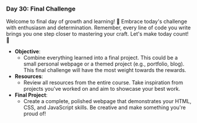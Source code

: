 ### **Day 30: Final Challenge**

Welcome to final day of growth and learning! 🚀 Embrace today's challenge with enthusiasm and determination. Remember, every line of code you write brings you one step closer to mastering your craft. Let's make today count! 💪

- **Objective**:
  - Combine everything learned into a final project. This could be a small personal webpage or a themed project (e.g., portfolio, blog). This final challenge will have the most weight towards the rewards.
- **Resources**:
  - Review all resources from the entire course. Take inspiration from projects you've worked on and aim to showcase your best work.
- **Final Project**:
  - Create a complete, polished webpage that demonstrates your HTML, CSS, and JavaScript skills. Be creative and make something you're proud of!

